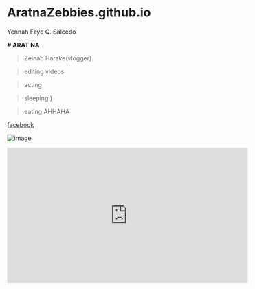 # AratnaZebbies.github.io
Yennah Faye Q. Salcedo

**# ARAT NA**
>Zeinab Harake(vlogger)

>editing videos

> acting

>sleeping:)

>eating AHHAHA

[facebook](https://www.facebook.com/yenahfaye.salcedo)


![image](https://user-images.githubusercontent.com/122423937/211951041-ed237a3a-cf1a-406a-8a8b-3fe69da06045.png)


<iframe width="560" height="315" src="https://www.youtube.com/embed/101RyAT6U8o" title="YouTube video player" frameborder="0" allow="accelerometer; autoplay; clipboard-write; encrypted-media; gyroscope; picture-in-picture; web-share" allowfullscreen></iframe>
